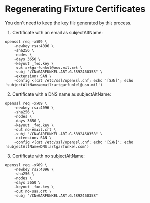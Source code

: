 # Regenerating Fixture Certificates

You don't need to keep the key file generated by this process.

1. Certificate with an email as subjectAltName:

```
openssl req -x509 \
    -newkey rsa:4096 \
    -sha256 \
    -nodes \
    -days 3650 \
    -keyout _foo.key \
    -out artgarfunkel@uso.mil.crt \
    -subj "/CN=GARFUNKEL.ART.G.5892460358" \
    -extensions SAN \
    -config <(cat /etc/ssl/openssl.cnf; echo '[SAN]'; echo 'subjectAltName=email:artgarfunkel@uso.mil')
```

2. Certificate with a DNS name as subjectAltName:

```
openssl req -x509 \
    -newkey rsa:4096 \
    -sha256 \
    -nodes \
    -days 3650 \
    -keyout _foo.key \
    -out no-email.crt \
    -subj "/CN=GARFUNKEL.ART.G.5892460358" \
    -extensions SAN \
    -config <(cat /etc/ssl/openssl.cnf; echo '[SAN]'; echo 'subjectAltName=DNS:artgarfunkel.com')
```

3. Certificate with no subjectAltName:

```
openssl req -x509 \
    -newkey rsa:4096 \
    -sha256 \
    -nodes \
    -days 3650 \
    -keyout _foo.key \
    -out no-san.crt \
    -subj "/CN=GARFUNKEL.ART.G.5892460358"
```
